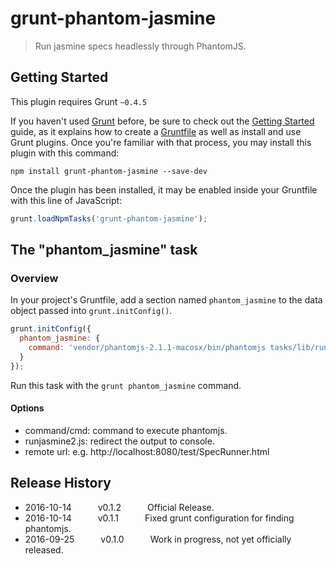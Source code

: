 # grunt-phantom-jasmine

> Run jasmine specs headlessly through PhantomJS.

## Getting Started
This plugin requires Grunt `~0.4.5`

If you haven't used [Grunt](http://gruntjs.com/) before, be sure to check out the [Getting Started](http://gruntjs.com/getting-started) guide, as it explains how to create a [Gruntfile](http://gruntjs.com/sample-gruntfile) as well as install and use Grunt plugins. Once you're familiar with that process, you may install this plugin with this command:

```shell
npm install grunt-phantom-jasmine --save-dev
```

Once the plugin has been installed, it may be enabled inside your Gruntfile with this line of JavaScript:

```js
grunt.loadNpmTasks('grunt-phantom-jasmine');
```

## The "phantom_jasmine" task

### Overview
In your project's Gruntfile, add a section named `phantom_jasmine` to the data object passed into `grunt.initConfig()`.

```js
grunt.initConfig({
  phantom_jasmine: {
    command: 'vendor/phantomjs-2.1.1-macosx/bin/phantomjs tasks/lib/runjasmine2.js remote url'
  }
});
```

Run this task with the `grunt phantom_jasmine` command.

#### Options
* command/cmd: command to execute phantomjs.
* runjasmine2.js: redirect the output to console.
* remote url: e.g. http://localhost:8080/test/SpecRunner.html

## Release History
* 2016-10-14   v0.1.2   Official Release.
* 2016-10-14   v0.1.1   Fixed grunt configuration for finding phantomjs.
* 2016-09-25   v0.1.0   Work in progress, not yet officially released.